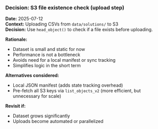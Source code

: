 ### Decision: S3 file existence check (upload step)
**Date:** 2025-07-12  
**Context:** Uploading CSVs from `data/solutions/` to S3  
**Decision:** Use `head_object()` to check if a file exists before uploading.

**Rationale:**
- Dataset is small and static for now
- Performance is not a bottleneck
- Avoids need for a local manifest or sync tracking
- Simplifies logic in the short term

**Alternatives considered:**
- Local JSON manifest (adds state tracking overhead)
- Pre-fetch all S3 keys via `list_objects_v2` (more efficient, but unnecessary for scale)

**Revisit if:**
- Dataset grows significantly
- Uploads become automated or parallelized
